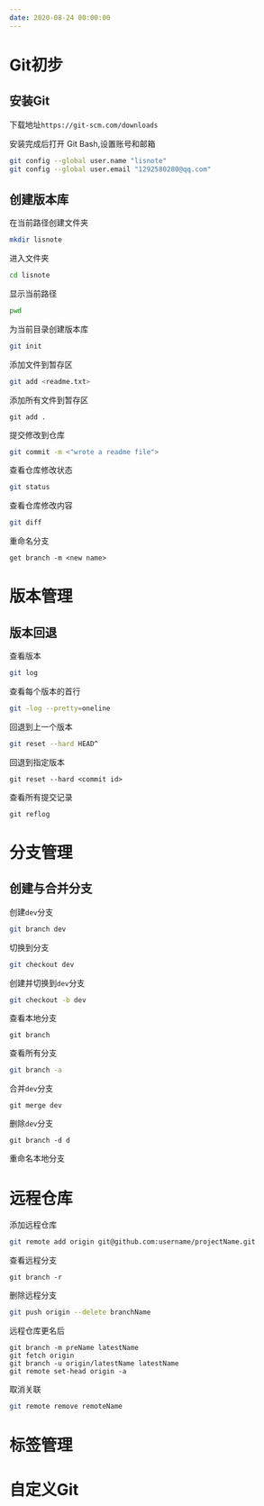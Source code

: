 ```yaml
---
date: 2020-08-24 00:00:00
---
```

# Git初步

## 安装Git

下载地址`https://git-scm.com/downloads`

安装完成后打开 Git Bash,设置账号和邮箱

```bash
git config --global user.name "lisnote"
git config --global user.email "1292580280@qq.com"
```

## 创建版本库

在当前路径创建文件夹

```bash
mkdir lisnote
```

进入文件夹 

```bash
cd lisnote
```

显示当前路径

```bash
pwd
```

为当前目录创建版本库

```bash
git init
```

添加文件到暂存区

```bash
git add <readme.txt>
```

添加所有文件到暂存区

```
git add .
```

提交修改到仓库

```bash
git commit -m <"wrote a readme file">
```

查看仓库修改状态

```bash
git status
```

查看仓库修改内容

```bash
git diff
```

重命名分支

```
get branch -m <new name>
```



# 版本管理

## 版本回退

查看版本

```bash
git log
```

查看每个版本的首行

```bash
git -log --pretty=oneline
```

回退到上一个版本

```bash
git reset --hard HEAD^ 
```

回退到指定版本

```
git reset --hard <commit id>
```

查看所有提交记录

```
git reflog
```



# 分支管理

## 创建与合并分支

创建`dev`分支

```bash
git branch dev
```

切换到分支

```bash
git checkout dev
```

创建并切换到`dev`分支

```bash
git checkout -b dev
```

查看本地分支

```
git branch
```

查看所有分支

```bash
git branch -a
```

合并`dev`分支

```
git merge dev
```

删除`dev`分支

```
git branch -d d
```

重命名本地分支

# 远程仓库

添加远程仓库

```bash
git remote add origin git@github.com:username/projectName.git
```

查看远程分支

```
git branch -r
```

删除远程分支

```bash
git push origin --delete branchName
```

远程仓库更名后

```
git branch -m preName latestName
git fetch origin
git branch -u origin/latestName latestName
git remote set-head origin -a
```

取消关联

```bash
git remote remove remoteName
```



# 标签管理



# 自定义Git











































